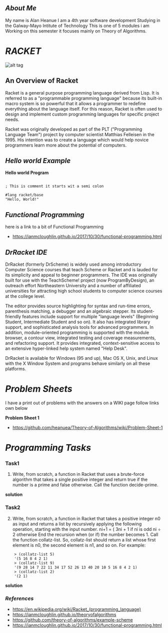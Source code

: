

## **_About Me_**

My name is Alan Heanue I am a 4th year software development Studying in the Galway-Mayo Intitute of Technology
This is one of 5 modules i am Working on this semester it focuses mainly on Theory of Algorithms.  

# **_RACKET_**

![alt tag](http://www.rmnd.net/wp-content/uploads/2015/03/185924.png)


## **__An Overview of Racket__**

Racket is a general purpose programming language derived from Lisp. It is referred to as a "programmable programming language" 
because its built-in macro system is so powerful that it allows a programmer to redefine everything about the language itself.
For this reason, Racket is often used to design and implement custom programming languages for specific project needs.

Racket was originally developed as part of the PLT ("Programming Language Team") project by computer scientist Matthias Felleisen in the 1995.
His intention was to create a language which would help novice programmers learn more about the potential of computers.


## **_Hello world Example_**

**Hello world Program**

```Racket

; This is comment it starts wit a semi colon 

#lang racket/base
"Hello, World!"

```
## **_Functional Programming_**
here is a link to a bit of Functional Programming 

- https://ianmcloughlin.github.io/2017/10/30/functional-programming.html


## **_DrRacket IDE_**
DrRacket (formerly DrScheme) is widely used among introductory Computer Science courses that teach Scheme or Racket and is lauded for its simplicity
and appeal to beginner programmers. The IDE was originally built for use with the TeachScheme! project (now ProgramByDesign), an outreach effort 
Northeastern University and a number of affiliated universities for attracting high school students to computer science courses at the college level.

The editor provides source highlighting for syntax and run-time errors, parenthesis matching, a debugger and an algebraic stepper.
Its student-friendly features include support for multiple "language levels" (Beginning Student, Intermediate Student and so on).
It also has integrated library support, and sophisticated analysis tools for advanced programmers.
In addition, module-oriented programming is supported with the module browser, a contour view, integrated testing and coverage measurements, and refactoring support.
It provides integrated, context-sensitive access to an extensive hyper-linked help system named "Help Desk".

DrRacket is available for Windows (95 and up), Mac OS X, Unix, and Linux with the X Window System and programs behave similarly on all these platforms.


# **_Problem Sheets_**
I have a print out of problems with the answers on a WIKI page follow links own below

**Problem Sheet 1**
- https://github.com/heanuea/Theory-of-Algorithms/wiki/Problem-Sheet-1



# **_Programming Tasks_**

### Task1

1. Write, from scratch, a function in Racket that uses a brute-force algorithm that takes
    a single positive integer and return true if the number is a prime and false otherwise.
    Call the function decide-prime.

 **solution**



### Task2

2. Write, from scratch, a function in Racket that takes a positive integer n0 as input
    and returns a list by recursively applying the following operation, starting with the
    input number.
    ni+1 =
    (
    3ni + 1 if ni
    is odd
    ni ÷ 2 otherwise
    End the recursion when (or if) the number becomes 1. Call the function collatz-list.
    So, collatz-list should return a list whose first element is n0, the second element
    is n1, and so on. For example:

```Racket
    > (collatz-list 5)
    '(5 16 8 4 2 1)
    > (collatz-list 9)
    '(9 28 14 7 22 11 34 17 52 26 13 40 20 10 5 16 8 4 2 1)
    > (collatz-list 2)
    '(2 1)
```

**solution**


### **_References_**
- https://en.wikipedia.org/wiki/Racket_(programming_language)
- https://ianmcloughlin.github.io/theoryofalgorithms
- https://github.com/theory-of-algorithms/example-scheme
- https://ianmcloughlin.github.io/2017/10/30/functional-programming.html
